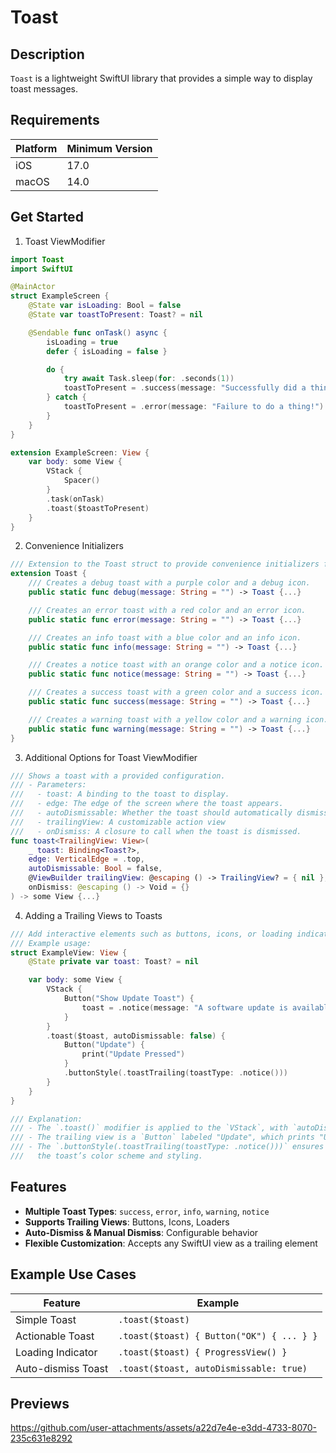 # Toast

## Description
`Toast` is a lightweight SwiftUI library that provides a simple way to display toast messages.

## Requirements

| Platform | Minimum Version |
|----------|-----------------|
| iOS      | 17.0            |
| macOS    | 14.0            |

## Get Started

1. Toast ViewModifier
```swift
import Toast
import SwiftUI

@MainActor
struct ExampleScreen {
    @State var isLoading: Bool = false
    @State var toastToPresent: Toast? = nil

    @Sendable func onTask() async {
        isLoading = true
        defer { isLoading = false }

        do {
            try await Task.sleep(for: .seconds(1))
            toastToPresent = .success(message: "Successfully did a thing!")
        } catch {
            toastToPresent = .error(message: "Failure to do a thing!")
        }
    }
}

extension ExampleScreen: View {
    var body: some View {
        VStack {
            Spacer()
        }
        .task(onTask)
        .toast($toastToPresent)
    }
}
```

2. Convenience Initializers
```swift
/// Extension to the Toast struct to provide convenience initializers for different types of toasts.
extension Toast {
    /// Creates a debug toast with a purple color and a debug icon.
    public static func debug(message: String = "") -> Toast {...}

    /// Creates an error toast with a red color and an error icon.
    public static func error(message: String = "") -> Toast {...}

    /// Creates an info toast with a blue color and an info icon.
    public static func info(message: String = "") -> Toast {...}

    /// Creates a notice toast with an orange color and a notice icon.
    public static func notice(message: String = "") -> Toast {...}

    /// Creates a success toast with a green color and a success icon.
    public static func success(message: String = "") -> Toast {...}

    /// Creates a warning toast with a yellow color and a warning icon.
    public static func warning(message: String = "") -> Toast {...}
}
```

3. Additional Options for Toast ViewModifier
```swift
/// Shows a toast with a provided configuration.
/// - Parameters:
///   - toast: A binding to the toast to display.
///   - edge: The edge of the screen where the toast appears.
///   - autoDismissable: Whether the toast should automatically dismiss.
///   - trailingView: A customizable action view
///   - onDismiss: A closure to call when the toast is dismissed.
func toast<TrailingView: View>(
    _ toast: Binding<Toast?>,
    edge: VerticalEdge = .top,
    autoDismissable: Bool = false,
    @ViewBuilder trailingView: @escaping () -> TrailingView? = { nil },
    onDismiss: @escaping () -> Void = {}
) -> some View {...}
```

4. Adding a Trailing Views to Toasts
```swift
/// Add interactive elements such as buttons, icons, or loading indicators to the toast message.
/// Example usage:
struct ExampleView: View {
    @State private var toast: Toast? = nil

    var body: some View {
        VStack {
            Button("Show Update Toast") {
                toast = .notice(message: "A software update is available.")
            }
        }
        .toast($toast, autoDismissable: false) {
            Button("Update") {
                print("Update Pressed")
            }
            .buttonStyle(.toastTrailing(toastType: .notice()))
        }
    }
}

/// Explanation:
/// - The `.toast()` modifier is applied to the `VStack`, with `autoDismissable: false` to keep the toast visible until the user dismisses it.
/// - The trailing view is a `Button` labeled "Update", which prints "Update Pressed" when tapped.
/// - The `.buttonStyle(.toastTrailing(toastType: .notice()))` ensures that the button matches
///   the toast’s color scheme and styling.
```

## Features
- **Multiple Toast Types**: `success`, `error`, `info`, `warning`, `notice`
- **Supports Trailing Views**: Buttons, Icons, Loaders
- **Auto-Dismiss & Manual Dismiss**: Configurable behavior
- **Flexible Customization**: Accepts any SwiftUI view as a trailing element

## Example Use Cases

| Feature            | Example                                        |
|--------------------|------------------------------------------------|
| Simple Toast       | `.toast($toast)`                               |
| Actionable Toast   | `.toast($toast) { Button("OK") { ... } }`      |
| Loading Indicator  | `.toast($toast) { ProgressView() }`            |
| Auto-dismiss Toast | `.toast($toast, autoDismissable: true)`        |

## Previews

https://github.com/user-attachments/assets/a22d7e4e-e3dd-4733-8070-235c631e8292

